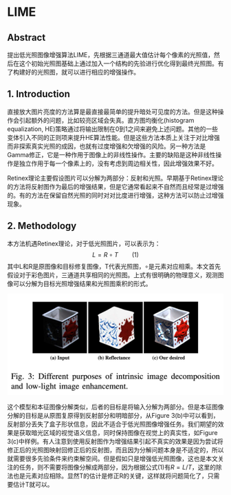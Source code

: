 # LIME

## Abstract
提出低光照图像增强算法LIME，先根据三通道最大值估计每个像素的光照值，然后在这个初始光照图基础上通过加入一个结构的先验进行优化得到最终光照图。有了构建好的光照图，就可以进行相应的增强操作。

## 1. Introduction
直接放大图片亮度的方法算是最直接最简单的提升暗处可见度的方法。但是这种操作会引起额外的问题，比如较亮区域会失真。直方图均衡化(histogram equalization, HE)策略通过将输出限制在0到1之间来避免上述问题。其他的一些变体引入不同的正则项来提升HE算法性能。但是这些方法本质上关注于对比增强而非探索真实光照的成因，也就有过度增强和欠增强的风险。另一种方法是Gamma修正，它是一种作用于图像上的非线性操作。主要的缺陷是这种非线性操作是独立作用于每一个像素上的，没有考虑到周边相关性，因此增强效果不好。

Retinex理论主要假设图片可以分解为两部分：反射和光照。早期基于Retinex理论的方法将反射图作为最后的增强结果，但是它通常看起来不自然而且经常是过增强的。有的方法在保留自然光照的同时对对比度进行增强，这种方法可以防止过增强现象。

## 2. Methodology
本方法机遇Retinex理论，对于低光照图片，可以表示为：
$$
L=R\circ T \qquad (1)
$$
其中L和R是原图像和目标修复图像，T代表光照图，$\circ$是元素对应相乘。本文首先假设对于彩色图片，三通道共享相同的光照图。上式有很明确的物理意义，观测图像可以分解为目标光照增强结果和光照图乘积的形式。

![Figure 3](3.png "Figure 3")

这个模型和本征图像分解类似，后者的目标是将输入分解为两部分。但是本征图像分解的目标是从原图复原得到反射部分和明暗部分，从Figure 3(b)中可以看到，反射部分丢失了盒子形状信息，因此不适合于低光照图像增强任务。我们期望的效果是获取暗光区域的视觉语义信息，同时保持图像在视觉上的真实性，如Figure 3(c)中样例。有人注意到使用反射图作为增强结果引起不真实的效果是因为尝试将修正后的光照图映射回修正后的反射图，而且因为分解问题本身是不适定的，所以就需要很多先验条件来约束解空间。但是假如只是增强低光照图像，这也是本文关注的任务，则不需要将图像分解成两部分，因为根据公式(1)有$R=L/T$，这里的除法也是元素对应相除。显然T的估计是修正R的关键，这样就将问题简化了，只需要估计T就可以。